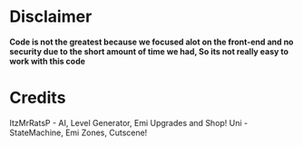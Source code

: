 # Disclaimer
**Code is not the greatest because we focused alot on the front-end and no security due to the short amount of time we had, So its not really easy to work with this code**

# Credits
ItzMrRatsP - AI, Level Generator, Emi Upgrades and Shop!
Uni - StateMachine, Emi Zones, Cutscene!
